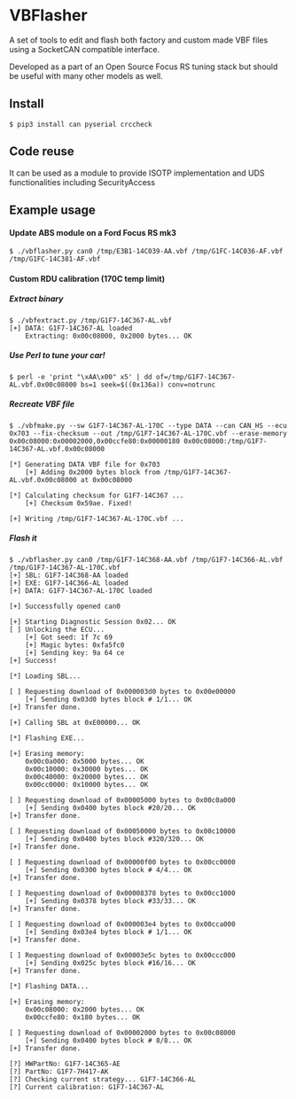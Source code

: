 # VBFlasher
A set of tools to edit and flash both factory and custom made VBF files using a SocketCAN compatible interface.

Developed as a part of an Open Source Focus RS tuning stack but should be useful with many other models as well.

## Install
```
$ pip3 install can pyserial crccheck
```

## Code reuse
It can be used as a module to provide ISOTP implementation and UDS functionalities including SecurityAccess 

## Example usage
#### Update ABS module on a Ford Focus RS mk3
```
$ ./vbflasher.py can0 /tmp/E3B1-14C039-AA.vbf /tmp/G1FC-14C036-AF.vbf /tmp/G1FC-14C381-AF.vbf
```
#### Custom RDU calibration (170C temp limit) 

##### Extract binary
```
$ ./vbfextract.py /tmp/G1F7-14C367-AL.vbf
[+] DATA: G1F7-14C367-AL loaded
	Extracting: 0x00c08000, 0x2000 bytes... OK
```
##### Use Perl to tune your car!
```
$ perl -e 'print "\xAA\x00" x5' | dd of=/tmp/G1F7-14C367-AL.vbf.0x00c08000 bs=1 seek=$((0x136a)) conv=notrunc
```
##### Recreate VBF file
```
$ ./vbfmake.py --sw G1F7-14C367-AL-170C --type DATA --can CAN_HS --ecu 0x703 --fix-checksum --out /tmp/G1F7-14C367-AL-170C.vbf --erase-memory 0x00c08000:0x00002000,0x00ccfe80:0x00000180 0x00c08000:/tmp/G1F7-14C367-AL.vbf.0x00c08000

[*] Generating DATA VBF file for 0x703
	[+] Adding 0x2000 bytes block from /tmp/G1F7-14C367-AL.vbf.0x00c08000 at 0x00c08000

[*] Calculating checksum for G1F7-14C367 ...
	[+] Checksum 0x59ae. Fixed!

[+] Writing /tmp/G1F7-14C367-AL-170C.vbf ...
```

##### Flash it
```
$ ./vbflasher.py can0 /tmp/G1F7-14C368-AA.vbf /tmp/G1F7-14C366-AL.vbf /tmp/G1F7-14C367-AL-170C.vbf
[+] SBL: G1F7-14C368-AA loaded
[+] EXE: G1F7-14C366-AL loaded
[+] DATA: G1F7-14C367-AL-170C loaded

[+] Successfully opened can0

[+] Starting Diagnostic Session 0x02... OK
[ ] Unlocking the ECU...
	[+] Got seed: 1f 7c 69
	[+] Magic bytes: 0xfa5fc0
	[+] Sending key: 9a 64 ce
[+] Success!

[*] Loading SBL...

[ ] Requesting download of 0x000003d0 bytes to 0x00e00000
	[+] Sending 0x03d0 bytes block # 1/1... OK
[+] Transfer done.

[+] Calling SBL at 0xE00000... OK

[*] Flashing EXE...

[+] Erasing memory:
	0x00c0a000: 0x5000 bytes... OK
	0x00c10000: 0x30000 bytes... OK
	0x00c40000: 0x20000 bytes... OK
	0x00cc0000: 0x10000 bytes... OK

[ ] Requesting download of 0x00005000 bytes to 0x00c0a000
	[+] Sending 0x0400 bytes block #20/20... OK
[+] Transfer done.

[ ] Requesting download of 0x00050000 bytes to 0x00c10000
	[+] Sending 0x0400 bytes block #320/320... OK
[+] Transfer done.

[ ] Requesting download of 0x00000f00 bytes to 0x00cc0000
	[+] Sending 0x0300 bytes block # 4/4... OK
[+] Transfer done.

[ ] Requesting download of 0x00008378 bytes to 0x00cc1000
	[+] Sending 0x0378 bytes block #33/33... OK
[+] Transfer done.

[ ] Requesting download of 0x000003e4 bytes to 0x00cca000
	[+] Sending 0x03e4 bytes block # 1/1... OK
[+] Transfer done.

[ ] Requesting download of 0x00003e5c bytes to 0x00ccc000
	[+] Sending 0x025c bytes block #16/16... OK
[+] Transfer done.

[*] Flashing DATA...

[+] Erasing memory:
	0x00c08000: 0x2000 bytes... OK
	0x00ccfe80: 0x180 bytes... OK

[ ] Requesting download of 0x00002000 bytes to 0x00c08000
	[+] Sending 0x0400 bytes block # 8/8... OK
[+] Transfer done.

[?] HWPartNo: G1F7-14C365-AE
[?] PartNo: G1F7-7H417-AK
[?] Checking current strategy... G1F7-14C366-AL
[?] Current calibration: G1F7-14C367-AL
```
